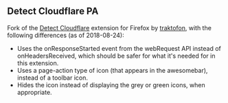 Detect Cloudflare PA
--------------------

Fork of the [Detect Cloudflare](https://github.com/traktofon/cf-detect) extension for Firefox by [traktofon](https://github.com/traktofon), with the following differences (as of 2018-08-24):
- Uses the onResponseStarted event from the webRequest API instead of onHeadersReceived, which should be safer for what it's needed for in this extension.
- Uses a page-action type of icon (that appears in the awesomebar), instead of a toolbar icon.
- Hides the icon instead of displaying the grey or green icons, when appropriate.